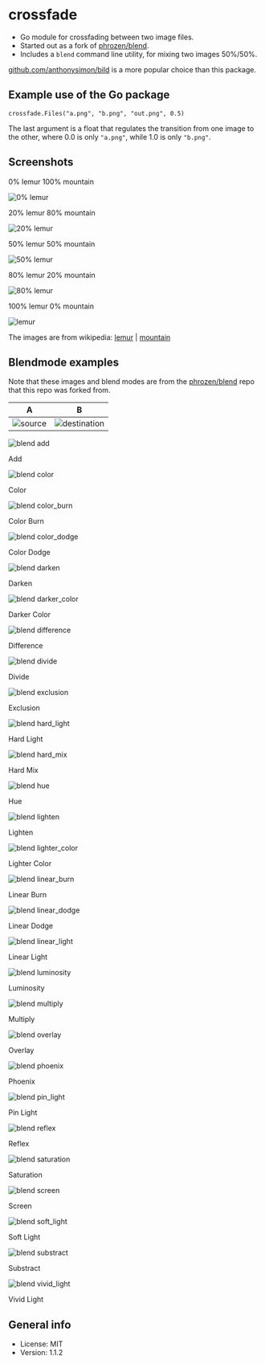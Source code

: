 # crossfade

* Go module for crossfading between two image files.
* Started out as a fork of [phrozen/blend](https://github.com/phrozen/blend).
* Includes a `blend` command line utility, for mixing two images 50%/50%.

[github.com/anthonysimon/bild](https://github.com/anthonynsimon/bild) is a more popular choice than this package.

## Example use of the Go package

    crossfade.Files("a.png", "b.png", "out.png", 0.5)

The last argument is a float that regulates the transition from one image to the other, where 0.0 is only `"a.png"`, while 1.0 is only `"b.png"`.

## Screenshots

0% lemur 100% mountain

![0% lemur](img/lagginhorn.jpg)

20% lemur 80% mountain

![20% lemur](img/out80.png)

50% lemur 50% mountain

![50% lemur](img/out50.png)

80% lemur 20% mountain

![80% lemur](img/out20.png)

100% lemur 0% mountain

![lemur](img/lemur.jpg)

The images are from wikipedia: <a href="https://en.wikipedia.org/wiki/File:Eulemur_mongoz_(male_-_face).jpg">lemur</a> | [mountain](https://nn.wikipedia.org/wiki/Fil:Lagginhorn_west_face.jpg)

## Blendmode examples

Note that these images and blend modes are from the [phrozen/blend](github.com/phrozen/blend) repo that this repo was forked from.

| A                                    | B                                              |
|--------------------------------------|------------------------------------------------|
| ![source](cmd/blendmodes/source.jpg) | ![destination](cmd/blendmodes/destination.jpg) |

![blend add](img/blend_add.jpg)

Add

![blend color](img/blend_color.jpg)

Color

![blend color_burn](img/blend_color_burn.jpg)

Color Burn

![blend color_dodge](img/blend_color_dodge.jpg)

Color Dodge

![blend darken](img/blend_darken.jpg)

Darken

![blend darker_color](img/blend_darker_color.jpg)

Darker Color

![blend difference](img/blend_difference.jpg)

Difference

![blend divide](img/blend_divide.jpg)

Divide

![blend exclusion](img/blend_exclusion.jpg)

Exclusion

![blend hard_light](img/blend_hard_light.jpg)

Hard Light

![blend hard_mix](img/blend_hard_mix.jpg)

Hard Mix

![blend hue](img/blend_hue.jpg)

Hue

![blend lighten](img/blend_lighten.jpg)

Lighten

![blend lighter_color](img/blend_lighter_color.jpg)

Lighter Color

![blend linear_burn](img/blend_linear_burn.jpg)

Linear Burn

![blend linear_dodge](img/blend_linear_dodge.jpg)

Linear Dodge

![blend linear_light](img/blend_linear_light.jpg)

Linear Light

![blend luminosity](img/blend_luminosity.jpg)

Luminosity

![blend multiply](img/blend_multiply.jpg)

Multiply

![blend overlay](img/blend_overlay.jpg)

Overlay

![blend phoenix](img/blend_phoenix.jpg)

Phoenix

![blend pin_light](img/blend_pin_light.jpg)

Pin Light

![blend reflex](img/blend_reflex.jpg)

Reflex

![blend saturation](img/blend_saturation.jpg)

Saturation

![blend screen](img/blend_screen.jpg)

Screen

![blend soft_light](img/blend_soft_light.jpg)

Soft Light

![blend substract](img/blend_substract.jpg)

Substract

![blend vivid_light](img/blend_vivid_light.jpg)

Vivid Light

## General info

* License: MIT
* Version: 1.1.2
